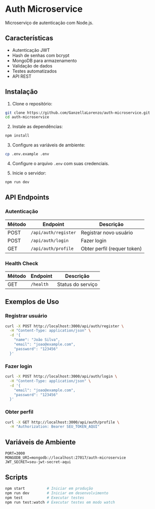# Auth Microservice

Microserviço de autenticação com Node.js.

## Características

- Autenticação JWT
- Hash de senhas com bcrypt
- MongoDB para armazenamento
- Validação de dados
- Testes automatizados
- API REST

## Instalação

1. Clone o repositório:
```bash
git clone https://github.com/GanzellaLorenzo/auth-microservice.git
cd auth-microservice
```

2. Instale as dependências:
```bash
npm install
```

3. Configure as variáveis de ambiente:
```bash
cp .env.example .env
```

4. Configure o arquivo `.env` com suas credenciais.

5. Inicie o servidor:
```bash
npm run dev
```

## API Endpoints

### Autenticação

| Método | Endpoint | Descrição |
|--------|----------|-----------|
| POST | `/api/auth/register` | Registrar novo usuário |
| POST | `/api/auth/login` | Fazer login |
| GET | `/api/auth/profile` | Obter perfil (requer token) |

### Health Check

| Método | Endpoint | Descrição |
|--------|----------|-----------|
| GET | `/health` | Status do serviço |

## Exemplos de Uso

### Registrar usuário
```bash
curl -X POST http://localhost:3000/api/auth/register \
  -H "Content-Type: application/json" \
  -d '{
    "name": "João Silva",
    "email": "joao@example.com",
    "password": "123456"
  }'
```

### Fazer login
```bash
curl -X POST http://localhost:3000/api/auth/login \
  -H "Content-Type: application/json" \
  -d '{
    "email": "joao@example.com",
    "password": "123456"
  }'
```

### Obter perfil
```bash
curl -X GET http://localhost:3000/api/auth/profile \
  -H "Authorization: Bearer SEU_TOKEN_AQUI"
```

## Variáveis de Ambiente

```env
PORT=3000
MONGODB_URI=mongodb://localhost:27017/auth-microservice
JWT_SECRET=seu-jwt-secret-aqui
```

## Scripts

```bash
npm start          # Iniciar em produção
npm run dev        # Iniciar em desenvolvimento
npm test           # Executar testes
npm run test:watch # Executar testes em modo watch
```
